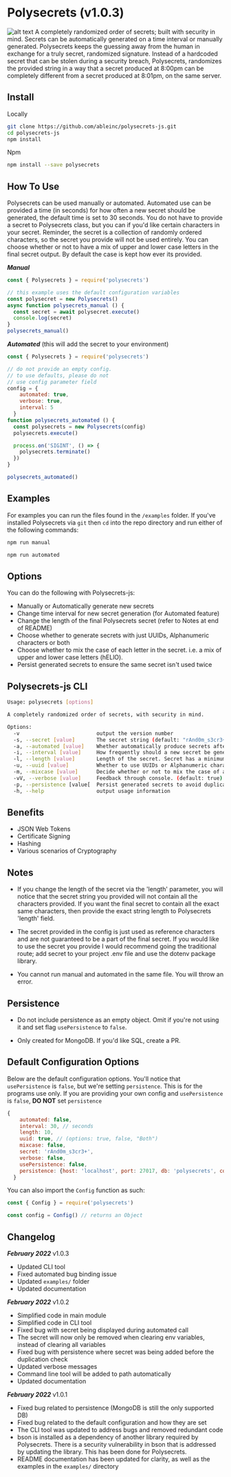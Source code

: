 # Polysecrets (v1.0.3)

![alt text](https://img.icons8.com/dotty/80/000000/mesh.png "Polysecrets Logo")
A completely randomized order of secrets; built with security in mind. Secrets can be automatically generated
on a time interval or manually generated. Polysecrets keeps the guessing away from the human in exchange for
a truly secret, randomized signature. Instead of a hardcoded secret that can be stolen during a security
breach, Polysecrets, randomizes the provided string in a way that a secret produced at 8:00pm can be completely different from a secret produced at 8:01pm, on the same server.

## Install

Locally

```bash
git clone https://github.com/ableinc/polysecrets-js.git
cd polysecrets-js
npm install
```

Npm

```bash
npm install --save polysecrets
```

## How To Use

Polysecrets can be used manually or automated. Automated use can be provided a time (in seconds) for
how often a new secret should be generated, the default time is set to 30 seconds. You do not have to provide a secret to Polysecrets class, but you can if you'd like certain characters in your secret. Reminder, the secret is a collection of randomly ordered characters, so the secret you provide will not be used entirely. You can choose whether or not to have a mix of upper and lower case letters in the final secret output. By default the case is kept how ever its provided.

***Manual***

```javascript
const { Polysecrets } = require('polysecrets')

// this example uses the default configuration variables
const polysecret = new Polysecrets()
async function polysecrets_manual () {
  const secret = await polysecret.execute()
  console.log(secret)
}
polysecrets_manual()
```

***Automated*** (this will add the secret to your environment)

```javascript
const { Polysecrets } = require('polysecrets')

// do not provide an empty config.
// to use defaults, please do not
// use config parameter field
config = {
    automated: true,
    verbose: true,
    interval: 5
  }
function polysecrets_automated () {
  const polysecrets = new Polysecrets(config)
  polysecrets.execute()

  process.on('SIGINT', () => {
    polysecrets.terminate()
  })
}

polysecrets_automated()
```

## Examples

For examples you can run the files found in the ```/examples``` folder.
If you've installed Polysecrets via ```git``` then ```cd``` into the repo
directory and run either of the following commands:

```bash
npm run manual

npm run automated
```

## Options

You can do the following with Polysecrets-js:

* Manually or Automatically generate new secrets
* Change time interval for new secret generation (for Automated feature)
* Change the length of the final Polysecrets secret (refer to Notes at end of README)
* Choose whether to generate secrets with just UUIDs, Alphanumeric characters or both
* Choose whether to mix the case of each letter in the secret. i.e. a mix of upper and lower case letters (hELlO).
* Persist generated secrets to ensure the same secret isn't used twice

## Polysecrets-js CLI

```bash
Usage: polysecrets [options]

A completely randomized order of secrets, with security in mind.

Options:
  -v                         output the version number
  -s, --secret [value]       The secret string (default: "rAnd0m_s3cr3+")
  -a, --automated [value]    Whether automatically produce secrets after every interval (default: false)
  -i, --interval [value]     How frequently should a new secret be generated (seconds) (default: 30)
  -l, --length [value]       Length of the secret. Secret has a minimum length of 10 (default: 10)
  -u, --uuid [value]         Whether to use UUIDs or Alphanumeric characters for secret generation - [true, false, "Both"] (default: true)
  -m, --mixcase [value]      Decide whether or not to mix the case of alpha characters in secret string (default: false)
  -vV, --verbose [value]     Feedback through console. (default: true)
  -p, --persistence [value[  Persist generated secrets to avoid duplicates. (default: {})
  -h, --help                 output usage information
 ```

## Benefits

* JSON Web Tokens
* Certificate Signing
* Hashing
* Various scenarios of Cryptography

## Notes

* If you change the length of the secret via the 'length' parameter, you will notice that the
secret string you provided will not contain all the characters provided. If you want the final
secret to contain all the exact same characters, then provide the exact string length to
Polysecrets 'length' field.

* The secret provided in the config is just used as reference characters and are not
guaranteed to be a part of the final secret. If you would like to use the secret you
provide I would recommend going the traditional route; add secret to your project
.env file and use the dotenv package library.

* You cannot run manual and automated in the same file. You will throw an error.

## Persistence

* Do not include persistence as an empty object. Omit if you're not using it and set flag ```usePersistence``` to ```false```.

* Only created for MongoDB. If you'd like SQL, create a PR.

## Default Configuration Options

Below are the default configuration options. You'll notice that ```usePersistence``` is ```false```, but we're setting ```persistence```. This is for the programs use only. If you are providing your own config and ```usePersistence``` is ```false```, **DO NOT** set ```persistence```

```javascript
{
    automated: false, 
    interval: 30, // seconds
    length: 10, 
    uuid: true, // (options: true, false, "Both")
    mixcase: false,
    secret: 'rAnd0m_s3cr3+',
    verbose: false,
    usePersistence: false,
    persistence: {host: 'localhost', port: 27017, db: 'polysecrets', collection: 'secrets'}
  }
```

You can also import the ```Config``` function as such:

```javascript
const { Config } = require('polysecrets')

const config = Config() // returns an Object
````

## Changelog

***February 2022*** v1.0.3

* Updated CLI tool
* Fixed automated bug binding issue
* Updated ```examples/``` folder
* Updated documentation

***February 2022*** v1.0.2

* Simplified code in main module
* Simplified code in CLI tool
* Fixed bug with secret being displayed during automated call
* The secret will now only be removed when clearing env variables, instead of clearing all variables
* Fixed bug with persistence where secret was being added before the duplication check
* Updated verbose messages
* Command line tool will be added to path automatically
* Updated documentation

***February 2022*** v1.0.1

* Fixed bug related to persistence (MongoDB is still the only supported DB)
* Fixed bug related to the default configuration and how they are set
* The CLI tool was updated to address bugs and removed redundant code
* bson is installed as a dependency of another library required by Polysecrets.
There is a security vulnerability in bson that is addressed by updating the library.
This has been done for Polysecrets.
* README documentation has been updated for clarity, as well as the examples
in the ```examples/``` directory
